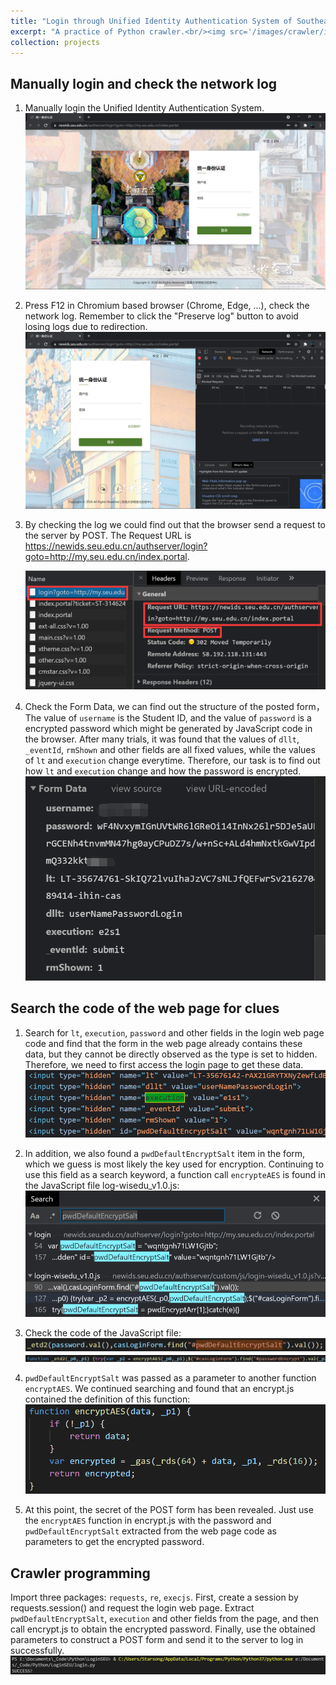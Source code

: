 ```yaml
---
title: "Login through Unified Identity Authentication System of Southeast University Using Python Web Crawler"
excerpt: "A practice of Python crawler.<br/><img src='/images/crawler/image-20210723213938332.png' height='300'>"
collection: projects
---
```


## Manually login and check the network log

1. Manually login the Unified Identity Authentication System.
   ![image-20210723213938332](/images/crawler/image-20210723213938332.png)

2. Press F12 in Chromium based browser (Chrome, Edge, ...), check the network log. Remember to click the "Preserve log" button to avoid losing logs due to redirection.![image-20210723214049858](/images/crawler/image-20210723214049858.png)

3. By checking the log we could find out that the browser send a request to the server by POST. The Request URL is https://newids.seu.edu.cn/authserver/login?goto=http://my.seu.edu.cn/index.portal.

   ![image-20210723214147570](/images/crawler/image-20210723214147570.png)

4. Check the Form Data, we can find out the structure of the posted form，The value of `username` is the Student ID, and the value of `password` is a encrypted password which might be generated by JavaScript code in the browser. After many trials, it was found that the values of `dllt`, `_eventId`, `rmShown` and other fields are all fixed values, while the values of `lt` and `execution` change everytime. Therefore, our task is to find out how `lt` and `execution` change and how the password is encrypted.![image-20210723214430798](/images/crawler/image-20210723214430798.png)

## Search the code of the web page for clues

1. Search for `lt`, `execution`, `password` and other fields in the login web page code and find that the form in the web page already contains these data, but they cannot be directly observed as the type is set to hidden. Therefore, we need to first access the login page to get these data.![image-20210723214740979](/images/crawler/image-20210723214740979.png)

2. In addition, we also found a `pwdDefaultEncryptSalt` item in the form, which we guess is most likely the key used for encryption. Continuing to use this field as a search keyword, a function call `encrypteAES` is found in the JavaScript file log-wisedu_v1.0.js:
   ![image-20210723215308842](/images/crawler/image-20210723215308842.png)

3. Check the code of the JavaScript file:
   ![image-20210723220052025](/images/crawler/image-20210723220052025.png)
   ![image-20210723220250030](/images/crawler/image-20210723220250030.png)

4. `pwdDefaultEncryptSalt` was passed as a parameter to another function `encryptAES`. We continued searching and found that an encrypt.js contained the definition of this function:
   ![image-20210723215738560](/images/crawler/image-20210723215738560.png)

5. At this point, the secret of the POST form has been revealed. Just use the `encryptAES` function in encrypt.js with the password and `pwdDefaultEncryptSalt` extracted from the web page code as parameters to get the encrypted password.

## Crawler programming

Import three packages: `requests`, `re`, `execjs`. First, create a session by requests.session() and request the login web page. Extract `pwdDefaultEncryptSalt`, `execution` and other fields from the page, and then call encrypt.js to obtain the encrypted password. Finally, use the obtained parameters to construct a POST form and send it to the server to log in successfully.
![image-20210723221525732](/images/crawler/image-20210723221525732.png)
